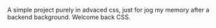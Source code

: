 A simple project purely in advaced css, just for jog my memory after a backend background.
Welcome back CSS.
